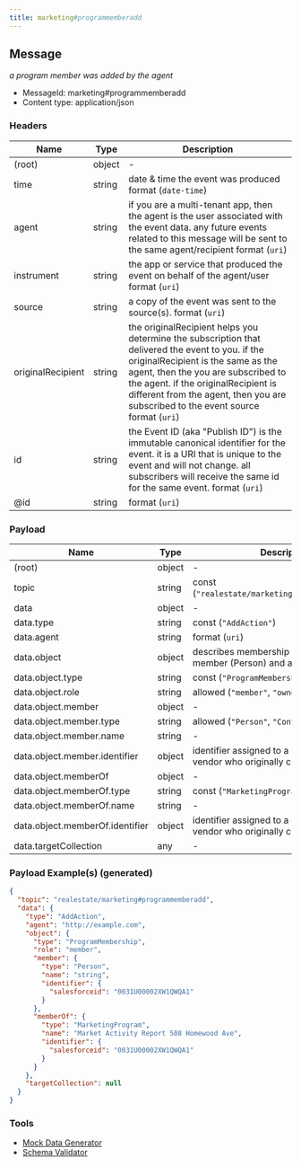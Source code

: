 ```yaml
---
title: marketing#programmemberadd
---
```

## Message

*a program member was added by the agent*

* MessageId: marketing#programmemberadd
* Content type: application/json

### Headers

| Name | Type | Description |
|---|---|---|
| (root) | object | - |
| time | string | date & time the event was produced format (`date-time`) |
| agent | string | if you are a multi-tenant app, then the agent is the user associated with the event data. any future events related to this message will be sent to the same agent/recipient format (`uri`) |
| instrument | string | the app or service that produced the event on behalf of the agent/user format (`uri`) |
| source | string | a copy of the event was sent to the source(s). format (`uri`) |
| originalRecipient | string | the originalRecipient helps you determine the subscription that delivered the event to you. if the originalRecipient is the same as the agent, then the you are subscribed to the agent. if the originalRecipient is different from the agent, then you are subscribed to the event source format (`uri`) |
| id | string | the Event ID (aka "Publish ID") is the immutable canonical identifier for the event. it is a URI that is unique to the event and will not change. all subscribers will receive the same id for the same event. format (`uri`) |
| @id | string |  format (`uri`) |

### Payload

| Name | Type | Description |
|---|---|---|
| (root) | object | - |
| topic | string | const (`"realestate/marketing#programmemberadd"`)  |
| data | object | - |
| data.type | string | const (`"AddAction"`)  |
| data.agent | string |  format (`uri`) |
| data.object | object | describes membership relation between a member (Person) and a MarketingProgram |
| data.object.type | string | const (`"ProgramMembership"`)  |
| data.object.role | string | allowed (`"member"`, `"owner"`)  |
| data.object.member | object | - |
| data.object.member.type | string | allowed (`"Person"`, `"Contact"`)  |
| data.object.member.name | string | - |
| data.object.member.identifier | object | identifier assigned to a contact by the vendor who originally created the contact |
| data.object.memberOf | object | - |
| data.object.memberOf.type | string | const (`"MarketingProgram"`)  |
| data.object.memberOf.name | string | - |
| data.object.memberOf.identifier | object | identifier assigned to a contact by the vendor who originally created the contact |
| data.targetCollection | any | - |

### Payload Example(s) (generated)

```json
{
  "topic": "realestate/marketing#programmemberadd",
  "data": {
    "type": "AddAction",
    "agent": "http://example.com",
    "object": {
      "type": "ProgramMembership",
      "role": "member",
      "member": {
        "type": "Person",
        "name": "string",
        "identifier": {
          "salesforceid": "0031U00002XW1QWQA1"
        }
      },
      "memberOf": {
        "type": "MarketingProgram",
        "name": "Market Activity Report 508 Homewood Ave",
        "identifier": {
          "salesforceid": "0031U00002XW1QWQA1"
        }
      }
    },
    "targetCollection": null
  }
}
```


### Tools

* [Mock Data Generator](/tools/mock-data-generator)
* [Schema Validator](/tools/validate)


